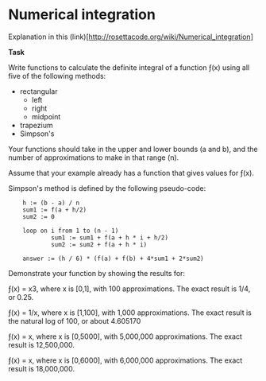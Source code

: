 # Numerical integration

Explanation in this (link)[http://rosettacode.org/wiki/Numerical_integration]

**Task**

Write functions to calculate the definite integral of a function     ƒ(x)     using   all   five of the following methods:

  * rectangular
  	* left
  	* right
  	* midpoint
  * trapezium
  * Simpson's

Your functions should take in the upper and lower bounds   (a   and   b),   and the number of approximations to make in that range   (n).

Assume that your example already has a function that gives values for     ƒ(x).

Simpson's method is defined by the following pseudo-code:

		h := (b - a) / n
		sum1 := f(a + h/2)
		sum2 := 0

		loop on i from 1 to (n - 1)
    			sum1 := sum1 + f(a + h * i + h/2)
    			sum2 := sum2 + f(a + h * i)

		answer := (h / 6) * (f(a) + f(b) + 4*sum1 + 2*sum2)

Demonstrate your function by showing the results for:

ƒ(x) = x3,   where     x     is   [0,1],   with 100 approximations.   The exact result is   1/4,   or   0.25.

ƒ(x) = 1/x,   where   x   is   [1,100],   with 1,000 approximations.   The exact result is the natural log of 100,   or about   4.605170

ƒ(x) = x,     where   x   is   [0,5000],   with 5,000,000 approximations.   The exact result is   12,500,000.

ƒ(x) = x,     where   x   is   [0,6000],   with 6,000,000 approximations.   The exact result is   18,000,000.

